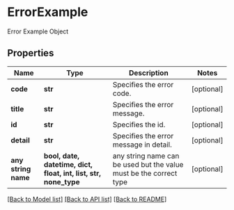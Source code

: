 # ErrorExample

Error Example Object

## Properties
Name | Type | Description | Notes
------------ | ------------- | ------------- | -------------
**code** | **str** | Specifies the error code. | [optional] 
**title** | **str** |  Specifies the error message. | [optional] 
**id** | **str** | Specifies the id. | [optional] 
**detail** | **str** | Specifies the error message in detail. | [optional] 
**any string name** | **bool, date, datetime, dict, float, int, list, str, none_type** | any string name can be used but the value must be the correct type | [optional]

[[Back to Model list]](../README.md#documentation-for-models) [[Back to API list]](../README.md#documentation-for-api-endpoints) [[Back to README]](../README.md)


